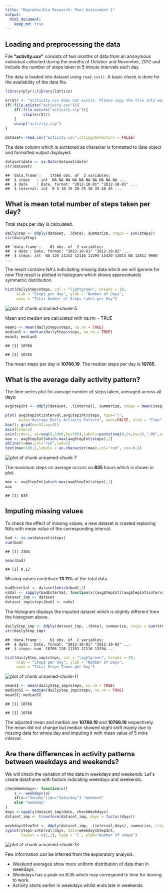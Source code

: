 ```yaml
---
title: "Reproducible Research: Peer Assessment 1"
output: 
  html_document:
    keep_md: true
---
```



## Loading and preprocessing the data

File **"activity.csv"** consists of two months of data from an anonymous individual collected during the months of October and November, 2012 and include the number of steps taken in 5 minute intervals each day.



The data is loaded into dataset using `read.csv()`. A basic check is done for the availability of the data file.


```r
library(plyr);library(lattice)

errStr <- "acitivity.csv does not exists. Please copy the file into working direcotory"
if(!file.exists("activity.csv")){
    if(!file.exists("activity.zip")){        
        stop(errStr)
    }
    unzip("activity.zip")
}

dataset<-read.csv("activity.csv",stringsAsFactors = FALSE)
```

The date column which is extracted as character is formatted to date object and formatted output displayed.



```r
dataset$date <- as.Date(dataset$date)
str(dataset)
```

```
## 'data.frame':	17568 obs. of  3 variables:
##  $ steps   : int  NA NA NA NA NA NA NA NA NA NA ...
##  $ date    : Date, format: "2012-10-01" "2012-10-01" ...
##  $ interval: int  0 5 10 15 20 25 30 35 40 45 ...
```

## What is mean total number of steps taken per day?

Total steps per day is calculated.


```r
dailyStep <- ddply(dataset, .(date), summarize, steps = sum(steps))
str(dailyStep)
```

```
## 'data.frame':	61 obs. of  2 variables:
##  $ date : Date, format: "2012-10-01" "2012-10-02" ...
##  $ steps: int  NA 126 11352 12116 13294 15420 11015 NA 12811 9900 ...
```

The result contains NA's indicitating missing data which we will igonore for now
The result is plotted in histogram which shows approximately symmetric distribution.


```r
hist(dailyStep$steps, col = "lightgreen", breaks = 10,
     xlab = "Steps per day", ylab = "Number of Days", 
     main = "Total Number of Steps taken per Day")
```

![plot of chunk unnamed-chunk-5](figure/unnamed-chunk-5-1.png) 

Mean and median are calculated with na.rm = TRUE


```r
meanS <- mean(dailyStep$steps, na.rm = TRUE)
medianS <- median(dailyStep$steps, na.rm = TRUE)
meanS; medianS
```

```
## [1] 10766
```

```
## [1] 10765
```

The mean steps per day is **10766.19**.
The median steps per day is **10765**.

## What is the average daily activity pattern?

The time series plot for average number of steps taken, averaged across all days: 

```r
avgStepInt <- ddply(dataset, .(interval), summarize, steps = mean(steps,na.rm=TRUE))

plot( avgStepInt$interval,avgStepInt$steps, type="l",
      main="Average Daily Activity Pattern", axes=FALSE, xlab = "Time", ylab = "Number of Steps")
box(); grid(nx=51,ny=31)
axis(side=2)
axis(side=1, at=seq(0,2400,by=200),labels=paste(seq(0,24,by=2),":00",sep=""))
max <- avgStepInt[which.max(avgStepInt$steps),1]
abline(v=max,col="red",lwd=2)
text(max+100,5,labels = as.character(max),col="red", cex=0.8)
```

![plot of chunk unnamed-chunk-7](figure/unnamed-chunk-7-1.png) 

The maximum steps on average occurs on **835** hours which is shown in plot.


```r
max <- avgStepInt[which.max(avgStepInt$steps),1]
max
```

```
## [1] 835
```

## Imputing missing values

To check the effect of missing values, a new dataset is created replacing NAs with 
mean value of the corresponding interval.


```r
bad <- is.na(dataset$steps)
sum(bad)
```

```
## [1] 2304
```

```r
mean(bad)
```

```
## [1] 0.13
```

Missing values contribute **13.11%**  of the total data.


```r
badInterVal <- dataset[which(bad),3]
naVal <- sapply(badInterVal, function(x){avgStepInt[(avgStepInt$interval == x),2]})
dataset_imp <- dataset
dataset_imp$steps[bad] <- naVal
```

The histogram displays the imputed dataset which is slightly different from the histogram above.


```r
dailyStep_imp <- ddply(dataset_imp, .(date), summarize, steps = sum(steps))
str(dailyStep_imp)
```

```
## 'data.frame':	61 obs. of  2 variables:
##  $ date : Date, format: "2012-10-01" "2012-10-02" ...
##  $ steps: num  10766 126 11352 12116 13294 ...
```

```r
hist(dailyStep_imp$steps, col = "lightgreen", breaks = 10,
     xlab = "Steps per day", ylab = "Number of Days",
     main = "Total Steps Taken per Day")
```

![plot of chunk unnamed-chunk-11](figure/unnamed-chunk-11-1.png) 



```r
meanSI <- mean(dailyStep_imp$steps, na.rm = TRUE)
medianSI <- median(dailyStep_imp$steps, na.rm = TRUE)
meanSI; medianSI
```

```
## [1] 10766
```

```
## [1] 10766
```

The adjusted mean and median are **10766.19** and **10766.19** respectively.  
The mean did not change but median showed slight shift mainly due to missing data for whole day and imputing it with mean value of 5 mins interval.

## Are there differences in activity patterns between weekdays and weekends?

We will check the variation of the data in weekdays and weekends.
Let's create dataframe with factors indicating weekdays and weekends.

```r
checkWeekdays<- function(x){
    x <- weekdays(x)
    if(x=="Sunday"||x=="Saturday") "weekend"
    else "weekday"
}
days <-sapply(dataset_imp$date, checkWeekdays)
dataset_imp <- transform(dataset_imp, days = factor(days))

weekdaysStepInt <- ddply(dataset_imp, .(interval,days), summarize, steps = mean(steps,na.rm=TRUE))
xyplot(steps~interval|days, data=weekdaysStepInt,
       layout = c(1,2), type = 'l', ylab="Number of steps")
```

![plot of chunk unnamed-chunk-13](figure/unnamed-chunk-13-1.png) 

Few information can be inferred from the exploratory analysis.
- Weekend averages show more uniform distribution of data than in weekdays.
- Weekdays has a peak on 8:35 which may correspond to time for leaving to work. 
- Activity starts earlier in weekdays whilst ends late in weekends


